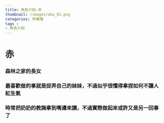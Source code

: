 ```yaml
---
title: 角色介紹-赤
thumbnail: /images/aka_01.png
categories: 呼嚕嚕
tags :
- 角色介紹
---
```

# 赤
### 森林之家的長女
### 最喜歡做的事就是捉弄自己的妹妹，不過似乎很懂得拿捏如何不讓人紅生氣
### 時常把奶奶的教誨拿到嘴邊來講，不過實際做起來或許又是另一回事了

